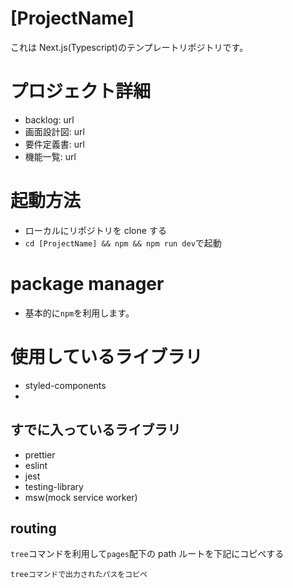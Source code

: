 # [ProjectName]

これは Next.js(Typescript)のテンプレートリポジトリです。

# プロジェクト詳細
- backlog: url
- 画面設計図: url
- 要件定義書: url
- 機能一覧: url

# 起動方法

- ローカルにリポジトリを clone する
- `cd [ProjectName] && npm && npm run dev`で起動

# package manager

- 基本的に`npm`を利用します。

# 使用しているライブラリ

- styled-components
- 

## すでに入っているライブラリ

- prettier
- eslint
- jest
- testing-library
- msw(mock service worker)

## routing

`tree`コマンドを利用して`pages`配下の path ルートを下記にコピペする

```
treeコマンドで出力されたパスをコピペ

```

